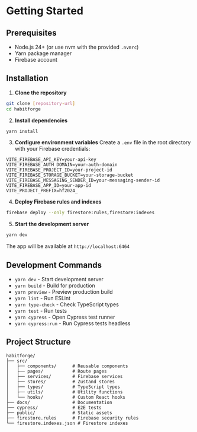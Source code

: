 # Getting Started

## Prerequisites
- Node.js 24+ (or use nvm with the provided `.nvmrc`)
- Yarn package manager
- Firebase account

## Installation

1. **Clone the repository**
```bash
git clone [repository-url]
cd habitforge
```

2. **Install dependencies**
```bash
yarn install
```

3. **Configure environment variables**
Create a `.env` file in the root directory with your Firebase credentials:
```env
VITE_FIREBASE_API_KEY=your-api-key
VITE_FIREBASE_AUTH_DOMAIN=your-auth-domain
VITE_FIREBASE_PROJECT_ID=your-project-id
VITE_FIREBASE_STORAGE_BUCKET=your-storage-bucket
VITE_FIREBASE_MESSAGING_SENDER_ID=your-messaging-sender-id
VITE_FIREBASE_APP_ID=your-app-id
VITE_PROJECT_PREFIX=hf2024_
```

4. **Deploy Firebase rules and indexes**
```bash
firebase deploy --only firestore:rules,firestore:indexes
```

5. **Start the development server**
```bash
yarn dev
```
The app will be available at `http://localhost:6464`

## Development Commands

- `yarn dev` - Start development server
- `yarn build` - Build for production
- `yarn preview` - Preview production build
- `yarn lint` - Run ESLint
- `yarn type-check` - Check TypeScript types
- `yarn test` - Run tests
- `yarn cypress` - Open Cypress test runner
- `yarn cypress:run` - Run Cypress tests headless

## Project Structure
```
habitforge/
├── src/
│   ├── components/      # Reusable components
│   ├── pages/           # Route pages
│   ├── services/        # Firebase services
│   ├── stores/          # Zustand stores
│   ├── types/           # TypeScript types
│   ├── utils/           # Utility functions
│   └── hooks/           # Custom React hooks
├── docs/                # Documentation
├── cypress/             # E2E tests
├── public/              # Static assets
├── firestore.rules      # Firebase security rules
└── firestore.indexes.json # Firestore indexes
```